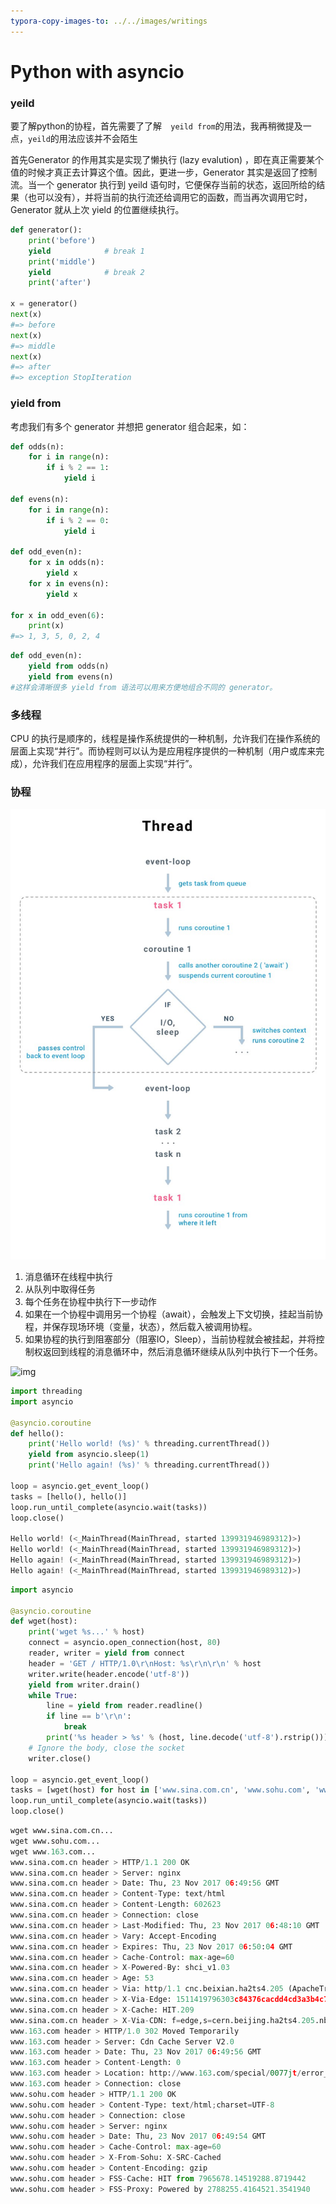 ```yaml
---
typora-copy-images-to: ../../images/writings
---
```


# **Python with asyncio**

### yeild

要了解python的协程，首先需要了了解``  yeild from``的用法，我再稍微提及一点，``yeild``的用法应该并不会陌生

首先Generator 的作用其实是实现了懒执行 (lazy evalution) ，即在真正需要某个值的时候才真正去计算这个值。因此，更进一步，Generator 其实是返回了控制流。当一个 generator 执行到 yeild 语句时，它便保存当前的状态，返回所给的结果（也可以没有），并将当前的执行流还给调用它的函数，而当再次调用它时，Generator 就从上次 yield 的位置继续执行。

```python
def generator():
    print('before')
    yield            # break 1
    print('middle')
    yield            # break 2
    print('after')

x = generator()
next(x)
#=> before
next(x)
#=> middle
next(x)
#=> after
#=> exception StopIteration
```

### yield from

考虑我们有多个 generator 并想把 generator 组合起来，如：

```python
def odds(n):
    for i in range(n):
        if i % 2 == 1:
            yield i

def evens(n):
    for i in range(n):
        if i % 2 == 0:
            yield i

def odd_even(n):
    for x in odds(n):
        yield x
    for x in evens(n):
        yield x

for x in odd_even(6):
    print(x)
#=> 1, 3, 5, 0, 2, 4
```

```python
def odd_even(n):
    yield from odds(n)
    yield from evens(n)
#这样会清晰很多 yield from 语法可以用来方便地组合不同的 generator。
```

### 多线程

CPU 的执行是顺序的，线程是操作系统提供的一种机制，允许我们在操作系统的层面上实现“并行”。而协程则可以认为是应用程序提供的一种机制（用户或库来完成），允许我们在应用程序的层面上实现“并行”。

### 协程

![0-s1GH0YO9ZNdEEDxo](../../images/writings/0-s1GH0YO9ZNdEEDxo.jpg)

1. 消息循环在线程中执行
2. 从队列中取得任务
3. 每个任务在协程中执行下一步动作
4. 如果在一个协程中调用另一个协程（await），会触发上下文切换，挂起当前协程，并保存现场环境（变量，状态），然后载入被调用协程。
5. 如果协程的执行到阻塞部分（阻塞IO，Sleep），当前协程就会被挂起，并将控制权返回到线程的消息循环中，然后消息循环继续从队列中执行下一个任务。


![img](https://cloud.githubusercontent.com/assets/841395/21561813/d8eb52b2-ceac-11e6-8594-7e57765172d8.png)




```python
import threading
import asyncio

@asyncio.coroutine
def hello():
    print('Hello world! (%s)' % threading.currentThread())
    yield from asyncio.sleep(1)
    print('Hello again! (%s)' % threading.currentThread())

loop = asyncio.get_event_loop()
tasks = [hello(), hello()]
loop.run_until_complete(asyncio.wait(tasks))
loop.close()

Hello world! (<_MainThread(MainThread, started 139931946989312)>)
Hello world! (<_MainThread(MainThread, started 139931946989312)>)
Hello again! (<_MainThread(MainThread, started 139931946989312)>)
Hello again! (<_MainThread(MainThread, started 139931946989312)>)
```



```python
import asyncio

@asyncio.coroutine
def wget(host):
    print('wget %s...' % host)
    connect = asyncio.open_connection(host, 80)
    reader, writer = yield from connect
    header = 'GET / HTTP/1.0\r\nHost: %s\r\n\r\n' % host
    writer.write(header.encode('utf-8'))
    yield from writer.drain()
    while True:
        line = yield from reader.readline()
        if line == b'\r\n':
            break
        print('%s header > %s' % (host, line.decode('utf-8').rstrip()))
    # Ignore the body, close the socket
    writer.close()

loop = asyncio.get_event_loop()
tasks = [wget(host) for host in ['www.sina.com.cn', 'www.sohu.com', 'www.163.com']]
loop.run_until_complete(asyncio.wait(tasks))
loop.close()
```

```python
wget www.sina.com.cn...
wget www.sohu.com...
wget www.163.com...
www.sina.com.cn header > HTTP/1.1 200 OK
www.sina.com.cn header > Server: nginx
www.sina.com.cn header > Date: Thu, 23 Nov 2017 06:49:56 GMT
www.sina.com.cn header > Content-Type: text/html
www.sina.com.cn header > Content-Length: 602623
www.sina.com.cn header > Connection: close
www.sina.com.cn header > Last-Modified: Thu, 23 Nov 2017 06:48:10 GMT
www.sina.com.cn header > Vary: Accept-Encoding
www.sina.com.cn header > Expires: Thu, 23 Nov 2017 06:50:04 GMT
www.sina.com.cn header > Cache-Control: max-age=60
www.sina.com.cn header > X-Powered-By: shci_v1.03
www.sina.com.cn header > Age: 53
www.sina.com.cn header > Via: http/1.1 cnc.beixian.ha2ts4.205 (ApacheTrafficServer/6.2.1 [cHs f ]), http/1.1 cern.beijing.ha2ts4.209 (ApacheTrafficServer/6.2.1 [cHs f ])
www.sina.com.cn header > X-Via-Edge: 1511419796303c84376cacdd4cd3a3b4c7983
www.sina.com.cn header > X-Cache: HIT.209
www.sina.com.cn header > X-Via-CDN: f=edge,s=cern.beijing.ha2ts4.205.nb.sinaedge.com,c=202.118.67.200;f=Edge,s=cern.beijing.ha2ts4.209,c=58.205.212.205
www.163.com header > HTTP/1.0 302 Moved Temporarily
www.163.com header > Server: Cdn Cache Server V2.0
www.163.com header > Date: Thu, 23 Nov 2017 06:49:56 GMT
www.163.com header > Content-Length: 0
www.163.com header > Location: http://www.163.com/special/0077jt/error_isp.html
www.163.com header > Connection: close
www.sohu.com header > HTTP/1.1 200 OK
www.sohu.com header > Content-Type: text/html;charset=UTF-8
www.sohu.com header > Connection: close
www.sohu.com header > Server: nginx
www.sohu.com header > Date: Thu, 23 Nov 2017 06:49:54 GMT
www.sohu.com header > Cache-Control: max-age=60
www.sohu.com header > X-From-Sohu: X-SRC-Cached
www.sohu.com header > Content-Encoding: gzip
www.sohu.com header > FSS-Cache: HIT from 7965678.14519288.8719442
www.sohu.com header > FSS-Proxy: Powered by 2788255.4164521.3541940
```

